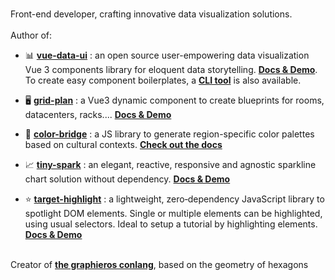 ###
Front-end developer, crafting innovative data visualization solutions.
<br/><br/>
Author of: <br/> 
- 📊 <a href="https://www.npmjs.com/package/vue-data-ui?activeTab=readme"><b>vue-data-ui</b></a> : an open source user-empowering data visualization Vue 3 components library for eloquent data storytelling. <a href="https://vue-data-ui.graphieros.com"><b>Docs & Demo</b></a>.
To create easy component boilerplates, a <a href="https://github.com/graphieros/vue-data-ui-cli"><b>CLI tool</b></a> is also available.

- 🖥️ <a href="https://www.npmjs.com/package/grid-plan?activeTab=readme"><b>grid-plan</b></a> : a Vue3 dynamic component to create blueprints for rooms, datacenters, racks.... <a href="https://grid-plan.graphieros.com"><b>Docs & Demo</b></a>

- 🎨 <a href="https://www.npmjs.com/package/color-bridge?activeTab=readme"><b>color-bridge</b></a> : a JS library to generate region-specific color palettes based on cultural contexts. <a href="https://color-bridge.graphieros.com"><b>Check out the docs</b></a>

- 📈 <a href="https://www.npmjs.com/package/tiny-spark?activeTab=readme"><b>tiny-spark</b></a> : an elegant, reactive, responsive and agnostic sparkline chart solution without dependency. <a href="https://tiny-spark.graphieros.com"><b>Docs & Demo</b></a>

- ⭐ <a href="https://www.npmjs.com/package/target-highlight?activeTab=readme"><b>target-highlight</b></a> : a lightweight, zero‑dependency JavaScript library to spotlight DOM elements. Single or multiple elements can be highlighted, using usual selectors. Ideal to setup a tutorial by highlighting elements. <a href="https://target-highlight.graphieros.com"><b>Docs & Demo</b></a>

<br/>
Creator of <a href="https://en.graphieros.com"><b>the graphieros conlang</b></a>, based on the geometry of hexagons
